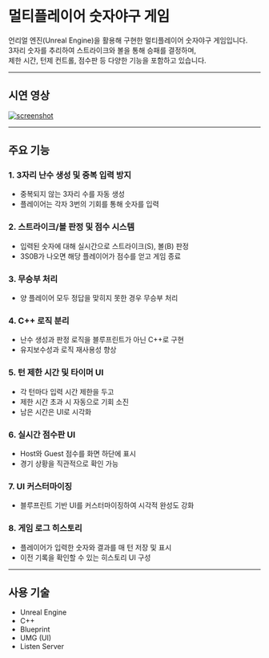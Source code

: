 # 멀티플레이어 숫자야구 게임

언리얼 엔진(Unreal Engine)을 활용해 구현한 멀티플레이어 숫자야구 게임입니다.  
3자리 숫자를 추리하여 스트라이크와 볼을 통해 승패를 결정하며,  
제한 시간, 턴제 컨트롤, 점수판 등 다양한 기능을 포함하고 있습니다.


---

## 시연 영상
[![screenshot](https://github.com/user-attachments/assets/27fb7229-9c58-4e2f-843c-4f1d4c22b1ec)](https://www.youtube.com/watch?v=영상ID)

---

## 주요 기능

### 1. 3자리 난수 생성 및 중복 입력 방지  
- 중복되지 않는 3자리 수를 자동 생성  
- 플레이어는 각자 3번의 기회를 통해 숫자를 입력  

### 2. 스트라이크/볼 판정 및 점수 시스템  
- 입력된 숫자에 대해 실시간으로 스트라이크(S), 볼(B) 판정  
- 3S0B가 나오면 해당 플레이어가 점수를 얻고 게임 종료  

### 3. 무승부 처리  
- 양 플레이어 모두 정답을 맞히지 못한 경우 무승부 처리  

### 4. C++ 로직 분리  
- 난수 생성과 판정 로직을 블루프린트가 아닌 C++로 구현  
- 유지보수성과 로직 재사용성 향상  

### 5. 턴 제한 시간 및 타이머 UI  
- 각 턴마다 입력 시간 제한을 두고  
- 제한 시간 초과 시 자동으로 기회 소진  
- 남은 시간은 UI로 시각화  

### 6. 실시간 점수판 UI  
- Host와 Guest 점수를 화면 하단에 표시  
- 경기 상황을 직관적으로 확인 가능  

### 7. UI 커스터마이징  
- 블루프린트 기반 UI를 커스터마이징하여 시각적 완성도 강화  

### 8. 게임 로그 히스토리  
- 플레이어가 입력한 숫자와 결과를 매 턴 저장 및 표시  
- 이전 기록을 확인할 수 있는 히스토리 UI 구성  

---

## 사용 기술

- Unreal Engine
- C++
- Blueprint
- UMG (UI)
- Listen Server

